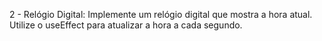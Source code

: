 2 - Relógio Digital:
Implemente um relógio digital que mostra a hora atual. Utilize o useEffect para atualizar a hora a cada segundo.
